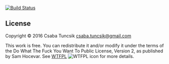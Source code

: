 [![Build Status](https://travis-ci.org/rodrigowirth/supertest-prefix.svg?branch=master)](https://travis-ci.org/rodrigowirth/supertest-prefix)

## License

Copyright © 2016 Csaba Tuncsik <csaba.tuncsik@gmail.com>

This work is free. You can redistribute it and/or modify it under the
terms of the Do What The Fuck You Want To Public License, Version 2,
as published by Sam Hocevar. See [WTFPL](http://www.wtfpl.net) ![WTFPL icon](http://i.imgur.com/AsWaQQl.png) for more details.
